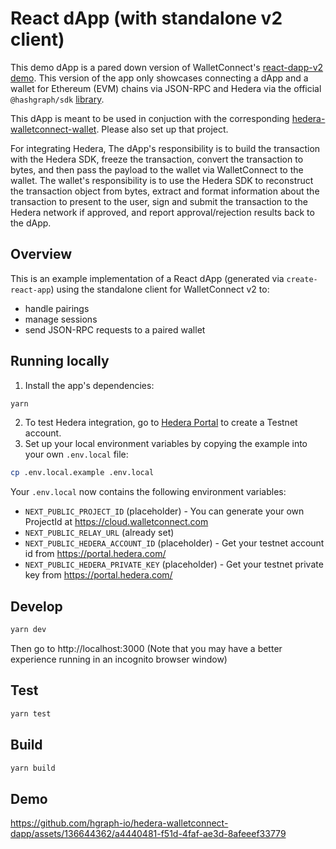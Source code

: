 # React dApp (with standalone v2 client)

This demo dApp is a pared down version of WalletConnect's [react-dapp-v2 demo](https://github.com/WalletConnect/web-examples/tree/main/dapps/react-dapp-v2). This version of the app only showcases connecting a dApp and a wallet for Ethereum (EVM) chains via JSON-RPC and Hedera via the official `@hashgraph/sdk` [library](https://github.com/hashgraph/hedera-sdk-js).

This dApp is meant to be used in conjuction with the corresponding [hedera-walletconnect-wallet](https://github.com/hgraph-io/hedera-walletconnect-wallet). Please also set up that project.

For integrating Hedera, The dApp's responsibility is to build the transaction with the Hedera SDK, freeze the transaction, convert the transaction to bytes, and then pass the payload to the wallet via WalletConnect to the wallet. The wallet's responsibility is to use the Hedera SDK to reconstruct the transaction object from bytes, extract and format information about the transaction to present to the user, sign and submit the transaction to the Hedera network if approved, and report approval/rejection results back to the dApp.

## Overview

This is an example implementation of a React dApp (generated via `create-react-app`) using the standalone
client for WalletConnect v2 to:

- handle pairings
- manage sessions
- send JSON-RPC requests to a paired wallet

## Running locally

1. Install the app's dependencies:

```bash
yarn
```

2. To test Hedera integration, go to [Hedera Portal](https://portal.hedera.com/) to create a Testnet account.
3. Set up your local environment variables by copying the example into your own `.env.local` file:

```bash
cp .env.local.example .env.local
```

Your `.env.local` now contains the following environment variables:

- `NEXT_PUBLIC_PROJECT_ID` (placeholder) - You can generate your own ProjectId at https://cloud.walletconnect.com
- `NEXT_PUBLIC_RELAY_URL` (already set)
- `NEXT_PUBLIC_HEDERA_ACCOUNT_ID` (placeholder) - Get your testnet account id from https://portal.hedera.com/
- `NEXT_PUBLIC_HEDERA_PRIVATE_KEY` (placeholder) - Get your testnet private key from https://portal.hedera.com/

## Develop

```bash
yarn dev
```

Then go to http://localhost:3000 (Note that you may have a better experience running in an incognito browser window)

## Test

```bash
yarn test
```

## Build

```bash
yarn build
```

## Demo

https://github.com/hgraph-io/hedera-walletconnect-dapp/assets/136644362/a4440481-f51d-4faf-ae3d-8afeeef33779
